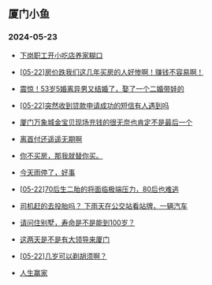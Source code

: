 ## 厦门小鱼 
### 2024-05-23

+ [下岗职工开小吃店养家糊口](http://bbs.xmfish.com/read-htm-tid-18194021.html)

+ [[05-22]房价跌我们这几年买房的人好惨啊！赚钱不容易啊！](http://bbs.xmfish.com/read-htm-tid-18194135.html)

+ [震惊！53岁5婚离异男又结婚了，娶了一个二婚带娃的](http://bbs.xmfish.com/read-htm-tid-18193943.html)

+ [[05-22]突然收到贷款申请成功的短信有人遇到吗](http://bbs.xmfish.com/read-htm-tid-18193955.html)

+ [厦门万象城金宝贝现场充钱的很无奈也肯定不是最后一个](http://bbs.xmfish.com/read-htm-tid-18193914.html)

+ [离首付还遥遥无期啊](http://bbs.xmfish.com/read-htm-tid-18194074.html)

+ [你不买房，那我就替你买。](http://bbs.xmfish.com/read-htm-tid-18194059.html)

+ [今天雨停了，好事](http://bbs.xmfish.com/read-htm-tid-18193920.html)

+ [[05-22]70后生二胎的将面临极端压力，80后也难逃](http://bbs.xmfish.com/read-htm-tid-18194070.html)

+ [司机赶的去投胎吗？
下雨天在公交站看站牌，一辆汽车](http://bbs.xmfish.com/read-htm-tid-18194157.html)

+ [请问住别墅，寿命是不是能到100岁？](http://bbs.xmfish.com/read-htm-tid-18194030.html)

+ [这两天是不是有大领导来厦门](http://bbs.xmfish.com/read-htm-tid-18194031.html)

+ [[05-22]几岁可以剃胡须啊？](http://bbs.xmfish.com/read-htm-tid-18194122.html)

+ [人生赢家](http://bbs.xmfish.com/read-htm-tid-18194087.html)

